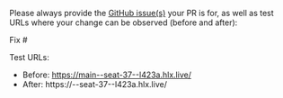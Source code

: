 Please always provide the [GitHub issue(s)](../issues) your PR is for, as well as test URLs where your change can be observed (before and after):

Fix #<gh-issue-id>

Test URLs:
- Before: https://main--seat-37--l423a.hlx.live/
- After: https://<branch>--seat-37--l423a.hlx.live/
